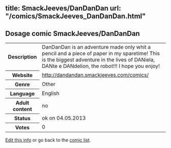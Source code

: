 title: SmackJeeves/DanDanDan
url: "/comics/SmackJeeves_DanDanDan.html"
---
Dosage comic SmackJeeves/DanDanDan
-----------------------------------------

<p id="msg"></p>
<script type="text/javascript">
if (window.location.search === '?edit_info_mail=sent_ok') {
  var elem = document.getElementById("msg");
  elem.innerHTML = 'Edited information sucessfully sent for review, which is usually done daily. Thanks!';
  elem.className = 'ok';
}
</script>
<table class="comicinfo">
<tr>
<th>Description</th><td>DanDanDan is an adventure made only whit a pencil and a piece of paper in my sparetime! This is the biggest adventure in the lives of DANiela, DANte e DANdelion, the robot!!! I hope you enjoy!</td>
</tr>
<tr>
<th>Website</th><td><a href="http://dandandan.smackjeeves.com/comics/">http://dandandan.smackjeeves.com/comics/</a></td>
</tr>
<tr>
<th>Genre</th><td>Other</td>
</tr>
<tr>
<th>Language</th><td>English</td>
</tr>
<tr>
<th>Adult content</th><td>no</td>
</tr>
<tr>
<th>Status</th><td>ok on 04.05.2013</td>
</tr>
<tr>
<th>Votes</th><td>0</td>
</tr>
</table>

[Edit this info](SmackJeeves_DanDanDan_edit.html) or go back to the [comic list](../comic-index.html).
